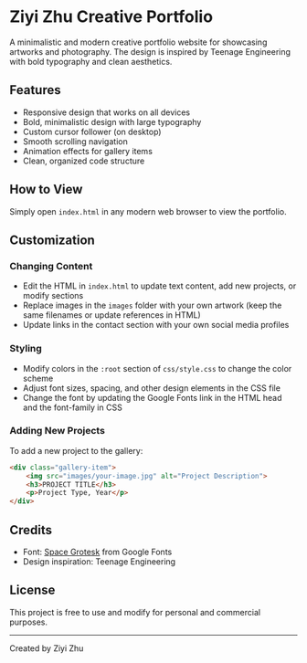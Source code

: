 # Ziyi Zhu Creative Portfolio

A minimalistic and modern creative portfolio website for showcasing artworks and photography. The design is inspired by Teenage Engineering with bold typography and clean aesthetics.

## Features

- Responsive design that works on all devices
- Bold, minimalistic design with large typography
- Custom cursor follower (on desktop)
- Smooth scrolling navigation
- Animation effects for gallery items
- Clean, organized code structure

## How to View

Simply open `index.html` in any modern web browser to view the portfolio.

## Customization

### Changing Content

- Edit the HTML in `index.html` to update text content, add new projects, or modify sections
- Replace images in the `images` folder with your own artwork (keep the same filenames or update references in HTML)
- Update links in the contact section with your own social media profiles

### Styling

- Modify colors in the `:root` section of `css/style.css` to change the color scheme
- Adjust font sizes, spacing, and other design elements in the CSS file
- Change the font by updating the Google Fonts link in the HTML head and the font-family in CSS

### Adding New Projects

To add a new project to the gallery:

```html
<div class="gallery-item">
    <img src="images/your-image.jpg" alt="Project Description">
    <h3>PROJECT TITLE</h3>
    <p>Project Type, Year</p>
</div>
```

## Credits

- Font: [Space Grotesk](https://fonts.google.com/specimen/Space+Grotesk) from Google Fonts
- Design inspiration: Teenage Engineering

## License

This project is free to use and modify for personal and commercial purposes.

---

Created by Ziyi Zhu 
